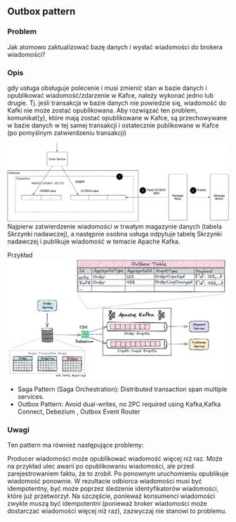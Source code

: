 
## Outbox pattern
### Problem
Jak atomowo zaktualizować bazę danych i wysłać wiadomości do brokera wiadomości?

### Opis
gdy usługa obsługuje polecenie i musi zmienić stan w bazie danych i opublikować wiadomość/zdarzenie w Kafce, należy wykonać jedno lub drugie. Tj. jeśli transakcja w bazie danych nie powiedzie się, wiadomość do Kafki nie może zostać opublikowana. Aby rozwiązać ten problem, komunikat(y), które mają zostać opublikowane w Kafce, są przechowywane w bazie danych w tej samej transakcji i ostatecznie publikowane w Kafce (po pomyślnym zatwierdzeniu transakcji)

![hero](../../docs/pics/ReliablePublicationOutbox.png)
Najpierw zatwierdzenie wiadomości w trwałym magazynie danych (tabela Skrzynki nadawczej), a następnie osobna usługa odpytuje tabelę Skrzynki nadawczej i publikuje wiadomość w temacie Apache Kafka.

Przykład
![hero](../../docs/pics/outbox_pattern.png)

- Saga Pattern (Saga Orchestration): Distributed transaction span multiple services.
- Outbox Pattern: Avoid dual-writes, no 2PC required using Kafka,Kafka Connect, Debezium , Outbox Event Router


### Uwagi
Ten pattern ma również następujące problemy:

Producer wiadomości może opublikować wiadomość więcej niż raz. Może na przykład ulec awarii po opublikowaniu wiadomości, ale przed zarejestrowaniem faktu, że to zrobił.
Po ponownym uruchomieniu opublikuje wiadomość ponownie. W rezultacie odbiorca wiadomości musi być idempotentny, być może poprzez śledzenie identyfikatorów wiadomości, które już przetworzył.
Na szczęście, ponieważ konsumenci wiadomości zwykle muszą być idempotentni (ponieważ broker wiadomości może dostarczać wiadomości więcej niż raz), zazwyczaj nie stanowi to problemu.
